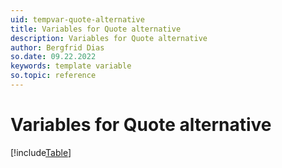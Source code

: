 ```yaml
---
uid: tempvar-quote-alternative
title: Variables for Quote alternative
description: Variables for Quote alternative
author: Bergfrid Dias
so.date: 09.22.2022
keywords: template variable
so.topic: reference
---
```


# Variables for Quote alternative

[!include[Table](../../../../../common/includes/variable/table-quote-alt.md)]
